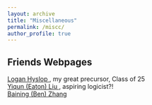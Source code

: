 ```yaml
---
layout: archive
title: "Miscellaneous"
permalink: /miscc/
author_profile: true
---
```


Friends Webpages
------
<a href="https://loganhyslop.github.io"> Logan Hyslop </a>, my great precursor, Class of 25 <br>
<a href="https://amgminequality.github.io/"> Yiqun (Eaton) Liu </a>, aspiring logicist?! <br>
<a href="http://bzhangbp.student.ust.hk/"> Baining (Ben) Zhang </a>
